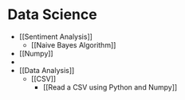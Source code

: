 # Data Science
- [[Sentiment Analysis]]
	- [[Naive Bayes Algorithm]]
- [[Numpy]]
- 
- [[Data Analysis]] 
	- [[CSV]]
		- [[Read a CSV using Python and Numpy]]